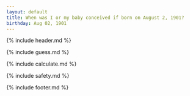 ```yaml
---
layout: default
title: When was I or my baby conceived if born on August 2, 1901?
birthday: Aug 02, 1901
---
```


{% include header.md %}

{% include guess.md %}

{% include calculate.md %}

{% include safety.md %}

{% include footer.md %}



